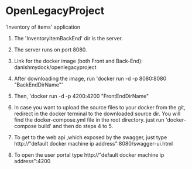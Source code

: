 # OpenLegacyProject
'Inventory of items' application

1. The 'InventoryItemBackEnd' dir is the server.

2. The server runs on port 8080.

3. Link for the docker image (both Front and Back-End): danishmydock/openlegacyproject

4. After downloading the image, run 'docker run -d -p 8080:8080 "BackEndDirName"'
  
5. Then, 'docker run -d -p 4200:4200 "FrontEndDirName"
  
6. In case you want to upload the source files to your docker from the git, 
   redirect in the docker terminal to the downloaded source dir.
   You will find the docker-compose.yml file in the root directory.
   just run 'docker-compose build' and then do steps 4 to 5. 

6. To get to the web api ,which exposed by the swagger, just type http://"default docker machine ip address":8080/swagger-ui.html

7. To open the user portal type http://"default docker machine ip address":4200


